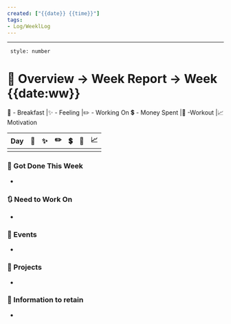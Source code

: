 ```yaml
---
created: ["{{date}} {{time}}"]
tags:
- Log/WeeklLog
---
```

___
```toc
 style: number
```
# 🌌 Overview -> Week Report -> Week {{date:ww}}
🍜 - Breakfast |✨ - Feeling |✏️ - Working On 
💲 - Money Spent |💪 -Workout |📈 Motivation

| Day | 🍜  | ✨  | ✏️  | 💲  | 💪  | 📈  |
| --- | --- | --- | --- | --- | --- | --- |
|     |     |     |     |     |     |     |
### 📑 Got Done This Week
- 

### 🔃 Need to Work On
- 
### 📜 Events
- 
### 📃 Projects
- 
### 💾 Information to retain
- 
